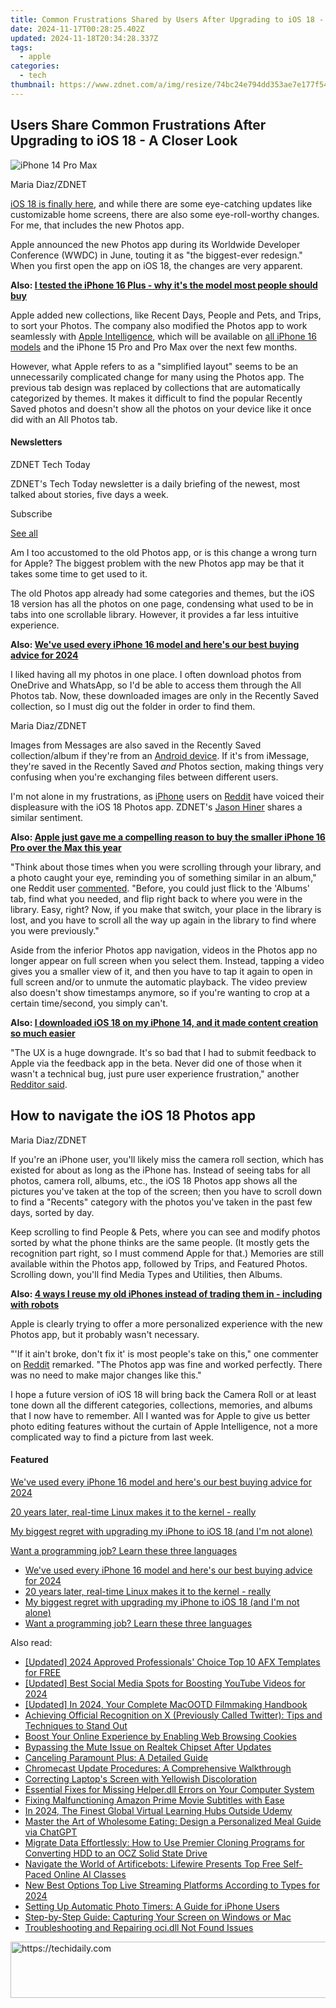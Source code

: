 ```yaml
---
title: Common Frustrations Shared by Users After Upgrading to iOS 18 - A Deep Dive on Lessons Learned
date: 2024-11-17T00:28:25.402Z
updated: 2024-11-18T20:34:28.337Z
tags:
  - apple
categories:
  - tech
thumbnail: https://www.zdnet.com/a/img/resize/74bc24e794dd353ae7e177f5407df4a4b168dd67/2024/09/17/14454a98-f7e5-4d5e-ada7-08bd016aeacf/2.jpg?width=278&height=156&fit=crop&auto=webp
---
```


## Users Share Common Frustrations After Upgrading to iOS 18 - A Closer Look

![iPhone 14 Pro Max](https://www.zdnet.com/a/img/resize/fdd4d198c81008ca787cad3e369168a3bb7d9b19/2024/09/17/14454a98-f7e5-4d5e-ada7-08bd016aeacf/2.jpg?auto=webp&width=1280)

Maria Diaz/ZDNET

[iOS 18 is finally here](https://www.zdnet.com/article/ios-18-is-officially-available-for-iphone-heres-how-to-download-it-and-which-models-support-it/), and while there are some eye-catching updates like customizable home screens, there are also some eye-roll-worthy changes. For me, that includes the new Photos app.

Apple announced the new Photos app during its Worldwide Developer Conference (WWDC) in June, touting it as "the biggest-ever redesign." When you first open the app on iOS 18, the changes are very apparent. 

**Also: [I tested the iPhone 16 Plus - why it's the model most people should buy](https://www.zdnet.com/article/iphone-16-plus-review/)**

Apple added new collections, like Recent Days, People and Pets, and Trips, to sort your Photos. The company also modified the Photos app to work seamlessly with [Apple Intelligence](https://www.zdnet.com/article/what-is-apple-intelligence-everything-to-know-about-ai-features-coming-to-iphones-macs-and-ipads/), which will be available on [all iPhone 16 models](https://www.zdnet.com/article/every-iphone-16-model-compared-should-you-buy-the-standard-plus-pro-or-max/) and the iPhone 15 Pro and Pro Max over the next few months.

However, what Apple refers to as a "simplified layout" seems to be an unnecessarily complicated change for many using the Photos app. The previous tab design was replaced by collections that are automatically categorized by themes. It makes it difficult to find the popular Recently Saved photos and doesn't show all the photos on your device like it once did with an All Photos tab. 

#### Newsletters

ZDNET Tech Today

ZDNET's Tech Today newsletter is a daily briefing of the newest, most talked about stories, five days a week.

 Subscribe

[See all](https://www.zdnet.com/newsletters/)

Am I too accustomed to the old Photos app, or is this change a wrong turn for Apple? The biggest problem with the new Photos app may be that it takes some time to get used to it. 

The old Photos app already had some categories and themes, but the iOS 18 version has all the photos on one page, condensing what used to be in tabs into one scrollable library. However, it provides a far less intuitive experience.

**Also: [We've used every iPhone 16 model and here's our best buying advice for 2024](https://www.zdnet.com/article/iphone-16-pro-max-buying-advice-2024/)**

I liked having all my photos in one place. I often download photos from OneDrive and WhatsApp, so I'd be able to access them through the All Photos tab. Now, these downloaded images are only in the Recently Saved collection, so I must dig out the folder in order to find them.

Maria Diaz/ZDNET

Images from Messages are also saved in the Recently Saved collection/album if they're from an [Android device](https://www.zdnet.com/article/best-android-phone/). If it's from iMessage, they're saved in the Recently Saved _and_ Photos section, making things very confusing when you're exchanging files between different users.

I'm not alone in my frustrations, as [iPhone](https://www.zdnet.com/article/best-iphone/) users on [Reddit](https://www.reddit.com/r/ios/comments/1dd4y2z/ios%5F18%5Fphotos%5Fapp%5Fredesign%5Fis%5Fquite%5Fbad/) have voiced their displeasure with the iOS 18 Photos app. ZDNET's [Jason Hiner](https://www.zdnet.com/meet-the-team/jason-hiner/) shares a similar sentiment.

**Also: [Apple just gave me a compelling reason to buy the smaller iPhone 16 Pro over the Max this year](https://www.zdnet.com/article/apple-just-gave-me-a-compelling-reason-to-buy-the-smaller-iphone-16-pro-over-the-max-this-year/)**

"Think about those times when you were scrolling through your library, and a photo caught your eye, reminding you of something similar in an album," one Reddit user [commented](https://www.reddit.com/r/ios/comments/1fifzbr/the%5Fworst%5Fchange%5Fin%5Fios%5F18%5Felimination%5Fof/). "Before, you could just flick to the 'Albums' tab, find what you needed, and flip right back to where you were in the library. Easy, right? Now, if you make that switch, your place in the library is lost, and you have to scroll all the way up again in the library to find where you were previously."

Aside from the inferior Photos app navigation, videos in the Photos app no longer appear on full screen when you select them. Instead, tapping a video gives you a smaller view of it, and then you have to tap it again to open in full screen and/or to unmute the automatic playback. The video preview also doesn't show timestamps anymore, so if you're wanting to crop at a certain time/second, you simply can't.

**Also: [I downloaded iOS 18 on my iPhone 14, and it made content creation so much easier](https://www.zdnet.com/article/i-downloaded-ios-18-on-my-iphone-14-and-it-made-content-creation-so-much-easier/)**

"The UX is a huge downgrade. It's so bad that I had to submit feedback to Apple via the feedback app in the beta. Never did one of those when it wasn't a technical bug, just pure user experience frustration," another [Redditor said](https://www.reddit.com/r/apple/comments/1e2jtq5/comment/ld1wsjg/?utm%5Fsource=share&utm%5Fmedium=web3x&utm%5Fname=web3xcss&utm%5Fterm=1&utm%5Fcontent=share%5Fbutton).

## How to navigate the iOS 18 Photos app

Maria Diaz/ZDNET

If you're an iPhone user, you'll likely miss the camera roll section, which has existed for about as long as the iPhone has. Instead of seeing tabs for all photos, camera roll, albums, etc., the iOS 18 Photos app shows all the pictures you've taken at the top of the screen; then you have to scroll down to find a "Recents" category with the photos you've taken in the past few days, sorted by day. 

Keep scrolling to find People & Pets, where you can see and modify photos sorted by what the phone thinks are the same people. (It mostly gets the recognition part right, so I must commend Apple for that.) Memories are still available within the Photos app, followed by Trips, and Featured Photos. Scrolling down, you'll find Media Types and Utilities, then Albums. 

**Also: [4 ways I reuse my old iPhones instead of trading them in - including with robots](https://www.zdnet.com/article/4-ways-i-reuse-my-old-iphones-instead-of-trading-them-in-including-with-robots/)**

Apple is clearly trying to offer a more personalized experience with the new Photos app, but it probably wasn't necessary.

"'If it ain't broke, don't fix it' is most people's take on this," one commenter on [Reddit](https://www.reddit.com/r/ios/comments/1fiv1l7/comment/lnjtyv7/?utm%5Fsource=share&utm%5Fmedium=web3x&utm%5Fname=web3xcss&utm%5Fterm=1&utm%5Fcontent=share%5Fbutton) remarked. "The Photos app was fine and worked perfectly. There was no need to make major changes like this."

I hope a future version of iOS 18 will bring back the Camera Roll or at least tone down all the different categories, collections, memories, and albums that I now have to remember. All I wanted was for Apple to give us better photo editing features without the curtain of Apple Intelligence, not a more complicated way to find a picture from last week.

#### Featured

[We've used every iPhone 16 model and here's our best buying advice for 2024](https://www.zdnet.com/article/iphone-16-pro-max-buying-advice-2024/ "We've used every iPhone 16 model and here's our best buying advice for 2024")

[20 years later, real-time Linux makes it to the kernel - really](https://www.zdnet.com/article/20-years-later-real-time-linux-makes-it-to-the-kernel-really/ "20 years later, real-time Linux makes it to the kernel - really")

[My biggest regret with upgrading my iPhone to iOS 18 (and I'm not alone)](https://www.zdnet.com/article/my-biggest-regret-with-upgrading-my-iphone-to-ios-18-and-im-not-alone/ "My biggest regret with upgrading my iPhone to iOS 18 (and I'm not alone)")

[Want a programming job? Learn these three languages](https://www.zdnet.com/article/want-a-programming-job-learn-these-three-languages/ "Want a programming job? Learn these three languages")

* [We've used every iPhone 16 model and here's our best buying advice for 2024](https://www.zdnet.com/article/iphone-16-pro-max-buying-advice-2024/ "We've used every iPhone 16 model and here's our best buying advice for 2024")
* [20 years later, real-time Linux makes it to the kernel - really](https://www.zdnet.com/article/20-years-later-real-time-linux-makes-it-to-the-kernel-really/ "20 years later, real-time Linux makes it to the kernel - really")
* [My biggest regret with upgrading my iPhone to iOS 18 (and I'm not alone)](https://www.zdnet.com/article/my-biggest-regret-with-upgrading-my-iphone-to-ios-18-and-im-not-alone/ "My biggest regret with upgrading my iPhone to iOS 18 (and I'm not alone)")
* [Want a programming job? Learn these three languages](https://www.zdnet.com/article/want-a-programming-job-learn-these-three-languages/ "Want a programming job? Learn these three languages")

<ins class="adsbygoogle"
     style="display:block"
     data-ad-format="autorelaxed"
     data-ad-client="ca-pub-7571918770474297"
     data-ad-slot="1223367746"></ins>

<ins class="adsbygoogle"
     style="display:block"
     data-ad-client="ca-pub-7571918770474297"
     data-ad-slot="8358498916"
     data-ad-format="auto"
     data-full-width-responsive="true"></ins>

<span class="atpl-alsoreadstyle">Also read:</span>
<div><ul>
<li><a href="https://fox-hovers.techidaily.com/updated-2024-approved-professionals-choice-top-10-afx-templates-for-free/"><u>[Updated] 2024 Approved Professionals' Choice Top 10 AFX Templates for FREE</u></a></li>
<li><a href="https://fox-friendly.techidaily.com/updated-best-social-media-spots-for-boosting-youtube-videos-for-2024/"><u>[Updated] Best Social Media Spots for Boosting YouTube Videos for 2024</u></a></li>
<li><a href="https://tiktok-videos.techidaily.com/updated-in-2024-your-complete-macootd-filmmaking-handbook/"><u>[Updated] In 2024, Your Complete MacOOTD Filmmaking Handbook</u></a></li>
<li><a href="https://tech-renaissance.techidaily.com/achieving-official-recognition-on-x-previously-called-twitter-tips-and-techniques-to-stand-out/"><u>Achieving Official Recognition on X (Previously Called Twitter): Tips and Techniques to Stand Out</u></a></li>
<li><a href="https://techtrends.techidaily.com/boost-your-online-experience-by-enabling-web-browsing-cookies/"><u>Boost Your Online Experience by Enabling Web Browsing Cookies</u></a></li>
<li><a href="https://sound-issues.techidaily.com/bypassing-the-mute-issue-on-realtek-chipset-after-updates/"><u>Bypassing the Mute Issue on Realtek Chipset After Updates</u></a></li>
<li><a href="https://techtrends.techidaily.com/canceling-paramount-plus-a-detailed-guide/"><u>Canceling Paramount Plus: A Detailed Guide</u></a></li>
<li><a href="https://techtrends.techidaily.com/chromecast-update-procedures-a-comprehensive-walkthrough/"><u>Chromecast Update Procedures: A Comprehensive Walkthrough</u></a></li>
<li><a href="https://windows11.techidaily.com/correcting-laptops-screen-with-yellowish-discoloration/"><u>Correcting Laptop's Screen with Yellowish Discoloration</u></a></li>
<li><a href="https://techtrends.techidaily.com/essential-fixes-for-missing-helperdll-errors-on-your-computer-system/"><u>Essential Fixes for Missing Helper.dll Errors on Your Computer System</u></a></li>
<li><a href="https://techtrends.techidaily.com/fixing-malfunctioning-amazon-prime-movie-subtitles-with-ease/"><u>Fixing Malfunctioning Amazon Prime Movie Subtitles with Ease</u></a></li>
<li><a href="https://remote-screen-capture.techidaily.com/in-2024-the-finest-global-virtual-learning-hubs-outside-udemy/"><u>In 2024, The Finest Global Virtual Learning Hubs Outside Udemy</u></a></li>
<li><a href="https://tech-revival.techidaily.com/master-the-art-of-wholesome-eating-design-a-personalized-meal-guide-via-chatgpt/"><u>Master the Art of Wholesome Eating: Design a Personalized Meal Guide via ChatGPT</u></a></li>
<li><a href="https://win-info.techidaily.com/migrate-data-effortlessly-how-to-use-premier-cloning-programs-for-converting-hdd-to-an-ocz-solid-state-drive/"><u>Migrate Data Effortlessly: How to Use Premier Cloning Programs for Converting HDD to an OCZ Solid State Drive</u></a></li>
<li><a href="https://techtrends.techidaily.com/navigate-the-world-of-artificebots-lifewire-presents-top-free-self-paced-online-ai-classes/"><u>Navigate the World of Artificebots: Lifewire Presents Top Free Self-Paced Online AI Classes</u></a></li>
<li><a href="https://ai-live-streaming.techidaily.com/new-best-options-top-live-streaming-platforms-according-to-types-for-2024/"><u>New Best Options Top Live Streaming Platforms According to Types for 2024</u></a></li>
<li><a href="https://techtrends.techidaily.com/setting-up-automatic-photo-timers-a-guide-for-iphone-users/"><u>Setting Up Automatic Photo Timers: A Guide for iPhone Users</u></a></li>
<li><a href="https://techtrends.techidaily.com/step-by-step-guide-capturing-your-screen-on-windows-or-mac/"><u>Step-by-Step Guide: Capturing Your Screen on Windows or Mac</u></a></li>
<li><a href="https://techtrends.techidaily.com/troubleshooting-and-repairing-ocidll-not-found-issues/"><u>Troubleshooting and Repairing oci.dll Not Found Issues</u></a></li>
</ul></div>

<!-- affiliate ads begin -->
<a href="https://unicoeye.pxf.io/c/5597632/2134489/18498" target="_top" id="2134489">
  <img src="//a.impactradius-go.com/display-ad/18498-2134489" border="0" alt="https://techidaily.com" width="728" height="90"/>
</a>
<img height="0" width="0" src="https://unicoeye.pxf.io/i/5597632/2134489/18498" style="position:absolute;visibility:hidden;" border="0" />
<!-- affiliate ads end -->

